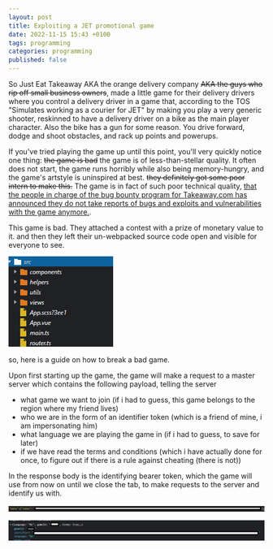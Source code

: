```yaml
---
layout: post
title: Exploiting a JET promotional game
date: 2022-11-15 15:43 +0100
tags: programming
categories: programming
published: false
---
```


So Just Eat Takeaway AKA the orange delivery company ~~AKA the guys who rip off small business owners~~, made a little game for their delivery drivers where you control a delivery driver in a game that, according to the TOS "Simulates working as a courier for JET" by making you play a very generic shooter, reskinned to have a delivery driver on a bike as the main player character. Also the bike has a gun for some reason. You drive forward, dodge and shoot obstacles, and rack up points and powerups.

If you've tried playing the game up until this point, you'll very quickly notice one thing: ~~the game is bad~~ the game is of less-than-stellar quality. It often does not start, the game runs horribly while also being memory-hungry, and the game's artstyle is uninspired at best. ~~they definitely got some poor intern to make this.~~ The game is in fact of such poor technical quality, [that the people in charge of the bug bounty program for Takeaway.com has announced they do not take reports of bugs and exploits and vulnerabilities with the game anymore.](https://bugcrowd.com/takeaway/updates/253db5b5-fb3b-4904-8488-fc022fc6a2e7).  

This game is bad. They attached a contest with a prize of monetary value to it. and then they left their un-webpacked source code open and visible for everyone to see.

![image of the game's file structure](/assets/img/JET/filestructure.png)

so, here is a guide on how to break a bad game.

Upon first starting up the game, the game will make a request to a master server which contains the following payload, telling the server 
 - what game we want to join (if i had to guess, this game belongs to the region where my friend lives)
 - who we are in the form of an identifier token (which is a friend of mine, i am impersonating him)
 - what language we are playing the game in (if i had to guess, to save for later)
 - if we have read the terms and conditions (which i have actually done for once, to figure out if there is a rule against cheating (there is not))

In the response body is the identifying bearer token, which the game will use from now on until we close the tab, to make requests to the server and identify us with.

![Image of the token](/assets/img/JET/token.png)

![Image of the identifier](/assets/img/JET/identifier.png)

